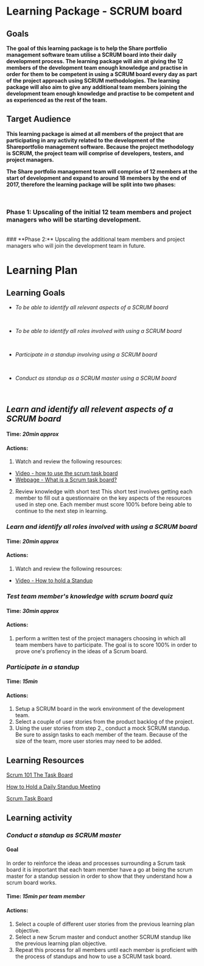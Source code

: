 # **Learning Package - SCRUM board**

## **Goals**

**The goal of this learning package is to help the Share portfolio management software team utilise a SCRUM board into their daily development process. The learning package will aim at giving the 12 members of the development team enough knowledge and practise in order for them to be competent in using a SCRUM board every day as part of the project approach using SCRUM methodologies. The learning package will also aim to give any additional team members joining the development team enough knowledge and practise to be competent and as experienced as the rest of the team.**

## **Target Audience**

**This learning package is aimed at all members of the project that are participating in any activity related to the development of the Shareportfolio management software. Because the project methodology is SCRUM, the project team will comprise of developers, testers, and project managers.**

**The Share portfolio management team will comprise of 12 members at the start of development and expand to around 18 members by the end of 2017, therefore the learning package will be split into two phases:**

<br/>

### **Phase 1:** Upscaling of the initial 12 team members and project managers who will be starting development.
<br/>
### **Phase 2:** Upscaling the additional team members and project managers who will join the development team in future.

<br/>

# **Learning Plan**

## Learning Goals

* *To be able to identify all relevant aspects of a SCRUM board*
<br/>

* *To be able to identify all roles involved with using a SCRUM board*
<br/>

* *Participate in a standup involving using a SCRUM board*
<br/>

* *Conduct as standup as a SCRUM master using a SCRUM board*
<br/>

## *Learn and identify all relevent aspects of a SCRUM board*
#### Time: *20min approx*

#### Actions:
1. Watch and review the following resources:

  - [Video - how to use the scrum task board](https://www.youtube.com/watch?v=Ti2g66b7MUo "SCRUM 101 The Task Board")
  - [Webpage - What is a Scrum task board?](https://www.mountaingoatsoftware.com/agile/scrum/task-boards "Scrum Task Board")

2. Review knowledge with short test
This short test involves getting each member to fill out a questionnaire on the key aspects of the resources used in step one. Each member must score 100% before being able to continue to the next step in learning.

### *Learn and identify all roles involved with using a SCRUM board*
#### Time: *20min approx*

#### Actions:
1. Watch and review the following resources:

  - [Video - How to hold a Standup](https://www.youtube.com/watch?v=YBKuYzqvZmI "How to Hold a Daily Standup Meeting")


### *Test team member's knowledge with scrum board quiz*
#### Time: *30min approx*

#### Actions:
1. perform a written test of the project managers choosing in which all team members have to participate. The goal is to score 100% in order to prove one's profiency in the ideas of a Scrum board.


### *Participate in a standup*
#### Time: *15min*

#### Actions:
1. Setup a SCRUM board in the work environment of the development team.
2. Select a couple of user stories from the product backlog of the project.
3. Using the user stories from step 2., conduct a mock SCRUM standup. Be sure to assign tasks to each member of the team. Because of the size of the team, more user stories may need to be added.




## Learning Resources

[Scrum 101 The Task Board](https://www.youtube.com/watch?v=Ti2g66b7MUo)

[How to Hold a Daily Standup Meeting](https://www.youtube.com/watch?v=YBKuYzqvZmI)

[Scrum Task Board](https://www.mountaingoatsoftware.com/agile/scrum/task-boards)

## Learning activity

### *Conduct a standup as SCRUM master*

#### Goal

In order to reinforce the ideas and processes surrounding a Scrum task board it is important that each team member have a go at being the scrum master for a standup session in order to show that they understand how a scrum board works.

#### Time: *15min per team member*

#### Actions:
1. Select a couple of different user stories from the previous learning plan objective.
2. Select a new Scrum master and conduct another SCRUM standup like the previous learning plan objective.
3. Repeat this process for all members until each member is proficient with the process of standups and how to use a SCRUM task board.


